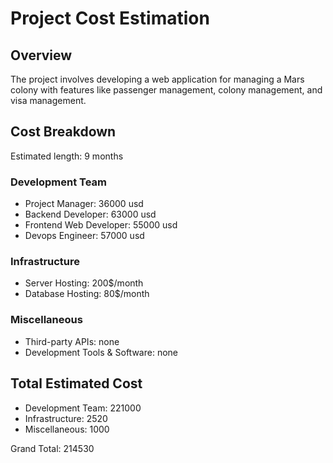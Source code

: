 # Project Cost Estimation

## Overview

The project involves developing a web application for managing a Mars colony with features like passenger management, colony management, and visa management.

## Cost Breakdown

Estimated length: 9 months

### Development Team

- Project Manager: 36000 usd
- Backend Developer: 63000 usd
- Frontend Web Developer: 55000 usd
- Devops Engineer: 57000 usd

### Infrastructure

- Server Hosting: 200$/month
- Database Hosting: 80$/month

### Miscellaneous

- Third-party APIs: none
- Development Tools & Software: none

## Total Estimated Cost

- Development Team: 221000
- Infrastructure: 2520
- Miscellaneous: 1000

Grand Total: 214530

